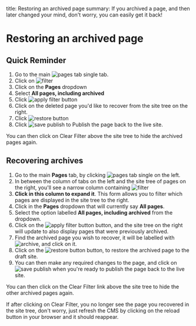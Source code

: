 title: Restoring an archived page
summary: If you archived a page, and then later changed your mind, don't worry, you can easily get it back!

# Restoring an archived page

## Quick Reminder

 1. Go to the main ![pages tab single](/_images/pages-tab-single.png) tab.
 2. Click on ![filter](/_images/filter.png)
 3. Click on the **Pages** dropdown
 4. Select **All pages, including archived**
 5. Click ![apply filter button](/_images/apply-filter-button.png)
 6. Click on the deleted page you'd like to recover from the site tree on the right.
 7. Click ![restore button](/_images/restore-button.png)
 8. Click ![save publish](/_images/save-publish.png) to Publish the page back to the live site.

You can then click on Clear Filter above the site tree to hide the archived pages again.

## Recovering archives

 1. Go to the main **Pages** tab, by clicking ![pages tab single](/_images/pages-tab-single.png) on the left.
 2. In between the column of tabs on the left and the site tree of pages on the right, you'll see a narrow column containing ![filter](/_images/filter.png)
 3. **Click in this column to expand it**. This form allows you to filter which pages are displayed in the site tree to the right.
 4. Click in the **Pages** dropdown that will currently say **All pages**.
 5. Select the option labelled **All pages, including archived** from the dropdown.
 6. Click on the ![apply filter button](/_images/apply-filter-button.png) button, and the site tree on the right will update to also display pages that were previously archived.
 7. Find the archived page you wish to recover, it will be labelled with ![archive](/_images/archived.png), and click on it.
 8. Click on the ![restore button](/_images/restore-button.png) button, to restore the archived page to the draft site.
 9. You can then make any required changes to the page, and click on ![save publish](/_images/save-publish.png) when you're ready to publish the page back to the live site.

You can then click on the Clear Filter link above the site tree to hide the other archived pages again.

<div class="note" markdown="1">If after clicking on Clear Filter, you no longer see the page you recovered in the site tree, don't worry, just refresh the CMS by clicking on the reload button in your browser and it should reappear.</div>
